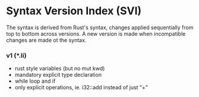 # Syntax Version Index (SVI)

The syntax is derived from Rust's syntax, changes applied sequentially 
from top to bottom across versions. A new version is made when incompatible 
changes are made ot the syntax.

### v1 (*.li)
- rust style variables (but no mut kwd)
- mandatory explicit type declaration
- while loop and if
- only explicit operations, ie. i32::add instead of just "+"